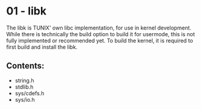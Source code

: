 # 01 - libk
The libk is TUNIX' own libc implementation, for use in kernel development. While there is technically the build option to build it for usermode, this is not fully implemented or recommended yet. To build the kernel, it is required to first build and install the libk.
## Contents:
- string.h
- stdlib.h
- sys/cdefs.h
- sys/io.h
